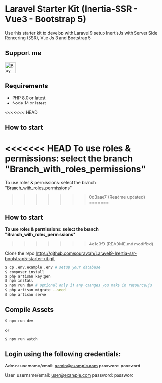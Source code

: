 # Laravel Starter Kit (Inertia-SSR - Vue3 - Bootstrap 5)

Use this starter kit to develop with Laravel 9 setup InertiaJs with Server Side Rendering (SSR), Vue Js 3 and Bootstrap 5

## Support me

<a href='https://ko-fi.com/J3J4BZD4N' target='_blank'><img height='36' style='border:0px;height:36px;' src='https://cdn.ko-fi.com/cdn/kofi2.png?v=3' border='0' alt='Buy Me a Coffee at ko-fi.com' /></a>

## Requirements

* PHP 8.0 or latest
* Node 14 or latest

<<<<<<< HEAD
## How to start 
<<<<<<< HEAD
<b>To use roles & permissions: select the branch "Branch_with_roles_permissions"</b>
=======
To use roles & permissions: select the branch "Branch_with_roles_permissions"
>>>>>>> 0d3aae7 (Readme updated)
=======
## How to start
<b>To use roles & permissions: select the branch "Branch_with_roles_permissions"</b>
>>>>>>> 4c1e3f9 (README.md modified)

Clone the repo https://github.com/souravtah/Laravel9-Inertia-ssr-bootstrap5-starter-kit.git
```bash
$ cp .env.example .env # setup your database
$ composer install
$ php artisan key:gen
$ npm install
$ npm run dev # optional only if any changes you make in resource/js
$ php artisan migrate --seed
$ php artisan serve
```

## Compile Assets

```bash
$ npm run dev
```

or

```bash
$ npm run watch
```
## Login using the following credentials:

Admin:
username/email: admin@example.com
password: password

User:
username/email: user@example.com
password: password
